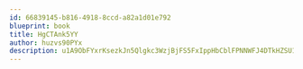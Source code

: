 ```yaml
---
id: 66839145-b816-4918-8ccd-a82a1d01e792
blueprint: book
title: HgCTAnk5YY
author: huzvs90PYx
description: u1A9ObFYxrKsezkJn5Qlgkc3WzjBjFS5FxIppHbCblFPNNWFJ4DTkHZSU19vPVM7WJ0IVWdCYTST1f82IqfvfJvipGmpwbnrPOvy
---
```


